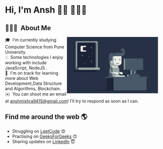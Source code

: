 # Hi, I'm Ansh 👋🏾 👩🏾‍💻



## 👨🏻‍💻 &nbsp;About Me

<img alt="Night Coding" src="https://raw.githubusercontent.com/AVS1508/AVS1508/master/assets/Night-Coding.gif" align="right"/>

🎓 &nbsp;I'm currently studying Computer Science from Pune University.\
💡 &nbsp;Some technologies I enjoy working with include JavaScript, NodeJS .\
🌱 &nbsp;I'm on track for learning more about Web Development,Data Structure and Algorithms, Blockchain.\
✉️ &nbsp;You can shoot me an email at anshmishra9415@gmail.com! I'll try to respond as soon as I can.



## Find me around the web 🌎
- Struggling on <a href="https://www.leetcode.com/tanyarajhans/">LeetCode</a> 😍
- Practising on <a href="https://auth.geeksforgeeks.org/user/anshmishra9415/practice/">GeeksForGeeks</a> 🙃
- Sharing updates on <a href="https://www.linkedin.com/in/ansh-mishra-">LinkedIn</a> 😇
